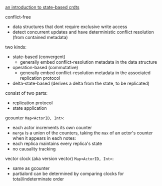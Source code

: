 [an introduction to state-based crdts](https://www.bartoszsypytkowski.com/the-state-of-a-state-based-crdts)

conflict-free
- data structures that dont require exclusive write access
- detect concurrent updates and have deterministic conflict resolution (from contained metadata)

two kinds:
- state-based (convergent)
  - generally embed conflict-resolution metadata in the data structure
- operation-based (commutative)
  - generally embed conflict-resolution metadata in the associated replication protocol
- delta-state-based (derives a delta from the state, to be replicated)

consist of two parts:
- replication protocol
- state application

gcounter `Map<ActorID, Int>`:
- each actor increments its own counter
- `merge` is a union of the counters, taking the `max` of an actor's counter when it appears in each
notes:
- each replica maintains every replica's state
- no causality tracking

vector clock (aka version vector) `Map<ActorID, Int>`:
- same as gcounter
- partialord can be determined by comparing clocks for total/indeterminate order
